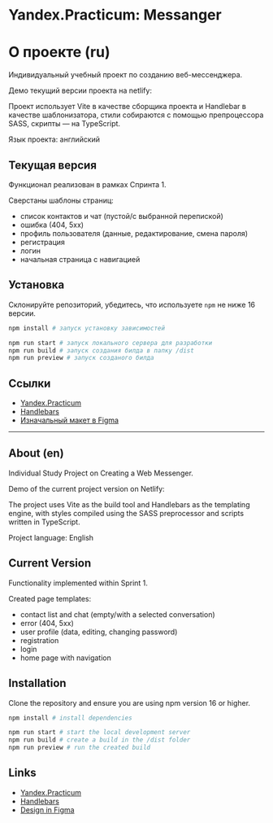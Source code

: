 # Yandex.Practicum: Messanger

# О проекте (ru)

Индивидуальный учебный проект по созданию веб-мессенджера.

Демо текущий версии проекта на netlify: 

Проект использует Vite в качестве сборщика проекта и Handlebar в качестве шаблонизатора, стили собираются с помощью препроцессора SASS, скрипты — на TypeScript.

Язык проекта: английский

## Текущая версия

Функционал реализован в рамках Спринта 1.

Сверстаны шаблоны страниц:

- список контактов и чат (пустой/с выбранной перепиской)
- ошибка (404, 5хх)
- профиль пользователя (данные, редактирование, смена пароля)
- регистрация
- логин
- начальная страница с навигацией

## Установка

Склонируйте репозиторий, убедитесь, что используете `npm` не ниже 16 версии.

```bash
npm install # запуск установку зависимостей

npm run start # запуск локального сервера для разработки 
npm run build # запуск создания билда в папку /dist
npm run preview # запуск созданого билда
```

## Ссылки

- [Yandex.Practicum](https://practicum.yandex.ru/profile/middle-frontend-react/)
- [Handlebars](https://handlebarsjs.com/)
- [Изначальный макет в Figma](https://www.figma.com/design/jF5fFFzgGOxQeB4CmKWTiE/Chat_external_link?node-id=1-103&t=uJIVsj39EEPfZF1A-0)

----

## About (en)

Individual Study Project on Creating a Web Messenger.

Demo of the current project version on Netlify:

The project uses Vite as the build tool and Handlebars as the templating engine, with styles compiled using the SASS preprocessor and scripts written in TypeScript.

Project language: English

## Current Version

Functionality implemented within Sprint 1.

Created page templates:

- contact list and chat (empty/with a selected conversation)
- error (404, 5xx)
- user profile (data, editing, changing password)
- registration
- login
- home page with navigation

## Installation

Clone the repository and ensure you are using npm version 16 or higher.

```bash
npm install # install dependencies

npm run start # start the local development server
npm run build # create a build in the /dist folder
npm run preview # run the created build
```

## Links

- [Yandex.Practicum](https://practicum.yandex.ru/profile/middle-frontend-react/)
- [Handlebars](https://handlebarsjs.com/)
- [Design in Figma](https://www.figma.com/design/jF5fFFzgGOxQeB4CmKWTiE/Chat_external_link?node-id=1-103&t=uJIVsj39EEPfZF1A-0)